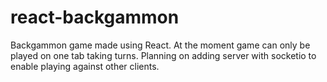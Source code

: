 # react-backgammon
Backgammon game made using React. At the moment game can only be played on one tab taking turns. Planning on adding server with socketio to enable playing against other clients.
